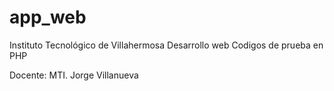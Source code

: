 # app_web
Instituto Tecnológico de Villahermosa
Desarrollo web
Codigos de prueba en PHP

Docente: MTI. Jorge Villanueva
